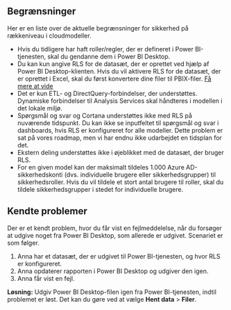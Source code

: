 ## <a name="limitations"></a>Begrænsninger
Her er en liste over de aktuelle begrænsninger for sikkerhed på rækkeniveau i cloudmodeller.

* Hvis du tidligere har haft roller/regler, der er defineret i Power BI-tjenesten, skal du gendanne dem i Power BI Desktop.
* Du kan kun angive RLS for de datasæt, der er oprettet ved hjælp af Power BI Desktop-klienten. Hvis du vil aktivere RLS for de datasæt, der er oprettet i Excel, skal du først konvertere dine filer til PBIX-filer. [Få mere at vide](../desktop-import-excel-workbooks.md)
* Det er kun ETL- og DirectQuery-forbindelser, der understøttes. Dynamiske forbindelser til Analysis Services skal håndteres i modellen i det lokale miljø.
* Spørgsmål og svar og Cortana understøttes ikke med RLS på nuværende tidspunkt. Du kan ikke se inputfeltet til spørgsmål og svar i dashboards, hvis RLS er konfigureret for alle modeller. Dette problem er sat på vores roadmap, men vi har endnu ikke udarbejdet en tidsplan for det.
* Ekstern deling understøttes ikke i øjeblikket med de datasæt, der bruger RLS.
* For en given model kan der maksimalt tildeles 1.000 Azure AD-sikkerhedskonti (dvs. individuelle brugere eller sikkerhedsgrupper) til sikkerhedsroller. Hvis du vil tildele et stort antal brugere til roller, skal du tildele sikkerhedsgrupper i stedet for individuelle brugere.

## <a name="known-issues"></a>Kendte problemer
Der er et kendt problem, hvor du får vist en fejlmeddelelse, når du forsøger at udgive noget fra Power BI Desktop, som allerede er udgivet. Scenariet er som følger.

1. Anna har et datasæt, der er udgivet til Power BI-tjenesten, og hvor RLS er konfigureret.
2. Anna opdaterer rapporten i Power BI Desktop og udgiver den igen.
3. Anna får vist en fejl.

**Løsning:** Udgiv Power BI Desktop-filen igen fra Power BI-tjenesten, indtil problemet er løst. Det kan du gøre ved at vælge **Hent data** > **Filer**. 

